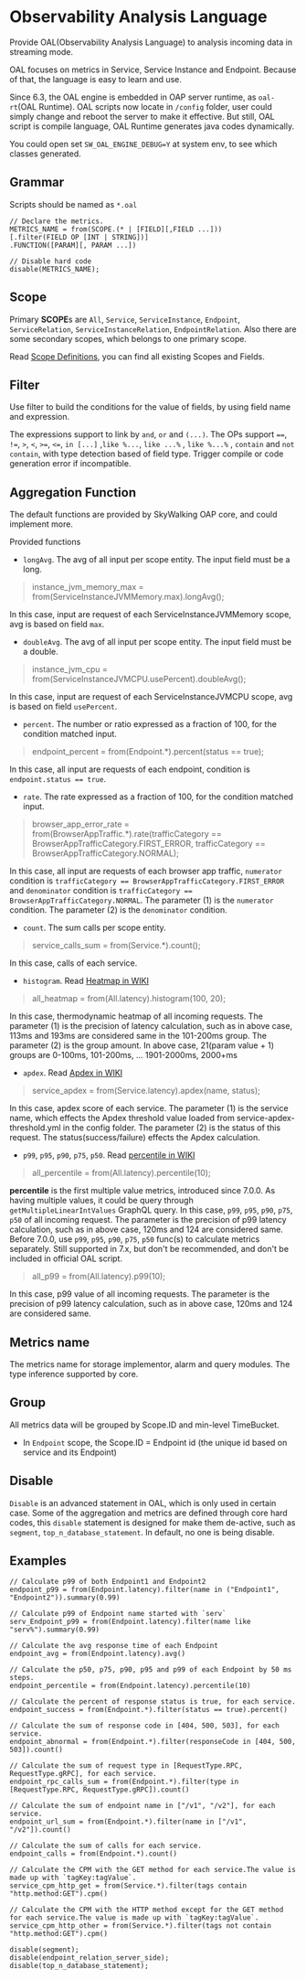 # Observability Analysis Language
Provide OAL(Observability Analysis Language) to analysis incoming data in streaming mode. 

OAL focuses on metrics in Service, Service Instance and Endpoint. Because of that, the language is easy to 
learn and use.


Since 6.3, the OAL engine is embedded in OAP server runtime, as `oal-rt`(OAL Runtime).
OAL scripts now locate in `/config` folder, user could simply change and reboot the server to make it effective.
But still, OAL script is compile language, OAL Runtime generates java codes dynamically.

You could open set `SW_OAL_ENGINE_DEBUG=Y` at system env, to see which classes generated.

## Grammar
Scripts should be named as `*.oal`
```
// Declare the metrics.
METRICS_NAME = from(SCOPE.(* | [FIELD][,FIELD ...]))
[.filter(FIELD OP [INT | STRING])]
.FUNCTION([PARAM][, PARAM ...])

// Disable hard code 
disable(METRICS_NAME);
```

## Scope
Primary **SCOPE**s are `All`, `Service`, `ServiceInstance`, `Endpoint`, `ServiceRelation`, `ServiceInstanceRelation`, `EndpointRelation`.
Also there are some secondary scopes, which belongs to one primary scope. 

Read [Scope Definitions](scope-definitions.md), you can find all existing Scopes and Fields.


## Filter
Use filter to build the conditions for the value of fields, by using field name and expression. 

The expressions support to link by `and`, `or` and `(...)`. 
The OPs support `==`, `!=`, `>`, `<`, `>=`, `<=`, `in [...]` ,`like %...`, `like ...%` , `like %...%` , `contain` and `not contain`, with type detection based of field type. Trigger compile
 or code generation error if incompatible. 

## Aggregation Function
The default functions are provided by SkyWalking OAP core, and could implement more. 

Provided functions
- `longAvg`. The avg of all input per scope entity. The input field must be a long.
> instance_jvm_memory_max = from(ServiceInstanceJVMMemory.max).longAvg();

In this case, input are request of each ServiceInstanceJVMMemory scope, avg is based on field `max`.
- `doubleAvg`. The avg of all input per scope entity. The input field must be a double.
> instance_jvm_cpu = from(ServiceInstanceJVMCPU.usePercent).doubleAvg();

In this case, input are request of each ServiceInstanceJVMCPU scope, avg is based on field `usePercent`.
- `percent`. The number or ratio expressed as a fraction of 100, for the condition matched input.
> endpoint_percent = from(Endpoint.*).percent(status == true);

In this case, all input are requests of each endpoint, condition is `endpoint.status == true`.
- `rate`. The rate expressed as a fraction of 100, for the condition matched input.
> browser_app_error_rate = from(BrowserAppTraffic.*).rate(trafficCategory == BrowserAppTrafficCategory.FIRST_ERROR, trafficCategory == BrowserAppTrafficCategory.NORMAL);

In this case, all input are requests of each browser app traffic, `numerator` condition is `trafficCategory == BrowserAppTrafficCategory.FIRST_ERROR` and `denominator` condition is `trafficCategory == BrowserAppTrafficCategory.NORMAL`.
The parameter (1) is the `numerator` condition.
The parameter (2) is the `denominator` condition.
- `count`. The sum calls per scope entity.
> service_calls_sum = from(Service.*).count();

In this case, calls of each service. 

- `histogram`. Read [Heatmap in WIKI](https://en.wikipedia.org/wiki/Heat_map)
> all_heatmap = from(All.latency).histogram(100, 20);

In this case, thermodynamic heatmap of all incoming requests. 
The parameter (1) is the precision of latency calculation, such as in above case, 113ms and 193ms are considered same in the 101-200ms group.
The parameter (2) is the group amount. In above case, 21(param value + 1) groups are 0-100ms, 101-200ms, ... 1901-2000ms, 2000+ms 

- `apdex`. Read [Apdex in WIKI](https://en.wikipedia.org/wiki/Apdex)
> service_apdex = from(Service.latency).apdex(name, status);

In this case, apdex score of each service.
The parameter (1) is the service name, which effects the Apdex threshold value loaded from service-apdex-threshold.yml in the config folder.
The parameter (2) is the status of this request. The status(success/failure) effects the Apdex calculation.

- `p99`, `p95`, `p90`, `p75`, `p50`. Read [percentile in WIKI](https://en.wikipedia.org/wiki/Percentile)
> all_percentile = from(All.latency).percentile(10);

**percentile** is the first multiple value metrics, introduced since 7.0.0. As having multiple values, it could be query through `getMultipleLinearIntValues` GraphQL query.
In this case, `p99`, `p95`, `p90`, `p75`, `p50` of all incoming request. The parameter is the precision of p99 latency calculation, such as in above case, 120ms and 124 are considered same.
Before 7.0.0, use `p99`, `p95`, `p90`, `p75`, `p50` func(s) to calculate metrics separately. Still supported in 7.x, but don't be recommended, and don't be included in official OAL script. 
> all_p99 = from(All.latency).p99(10);

In this case, p99 value of all incoming requests. The parameter is the precision of p99 latency calculation, such as in above case, 120ms and 124 are considered same.

## Metrics name
The metrics name for storage implementor, alarm and query modules. The type inference supported by core.

## Group
All metrics data will be grouped by Scope.ID and min-level TimeBucket. 

- In `Endpoint` scope, the Scope.ID = Endpoint id (the unique id based on service and its Endpoint)

## Disable
`Disable` is an advanced statement in OAL, which is only used in certain case.
Some of the aggregation and metrics are defined through core hard codes,
this `disable` statement is designed for make them de-active,
such as `segment`, `top_n_database_statement`.
In default, no one is being disable.

## Examples
```
// Calculate p99 of both Endpoint1 and Endpoint2
endpoint_p99 = from(Endpoint.latency).filter(name in ("Endpoint1", "Endpoint2")).summary(0.99)

// Calculate p99 of Endpoint name started with `serv`
serv_Endpoint_p99 = from(Endpoint.latency).filter(name like "serv%").summary(0.99)

// Calculate the avg response time of each Endpoint
endpoint_avg = from(Endpoint.latency).avg()

// Calculate the p50, p75, p90, p95 and p99 of each Endpoint by 50 ms steps.
endpoint_percentile = from(Endpoint.latency).percentile(10)

// Calculate the percent of response status is true, for each service.
endpoint_success = from(Endpoint.*).filter(status == true).percent()

// Calculate the sum of response code in [404, 500, 503], for each service.
endpoint_abnormal = from(Endpoint.*).filter(responseCode in [404, 500, 503]).count()

// Calculate the sum of request type in [RequestType.RPC, RequestType.gRPC], for each service.
endpoint_rpc_calls_sum = from(Endpoint.*).filter(type in [RequestType.RPC, RequestType.gRPC]).count()

// Calculate the sum of endpoint name in ["/v1", "/v2"], for each service.
endpoint_url_sum = from(Endpoint.*).filter(name in ["/v1", "/v2"]).count()

// Calculate the sum of calls for each service.
endpoint_calls = from(Endpoint.*).count()

// Calculate the CPM with the GET method for each service.The value is made up with `tagKey:tagValue`.
service_cpm_http_get = from(Service.*).filter(tags contain "http.method:GET").cpm()

// Calculate the CPM with the HTTP method except for the GET method for each service.The value is made up with `tagKey:tagValue`.
service_cpm_http_other = from(Service.*).filter(tags not contain "http.method:GET").cpm()

disable(segment);
disable(endpoint_relation_server_side);
disable(top_n_database_statement);
```
